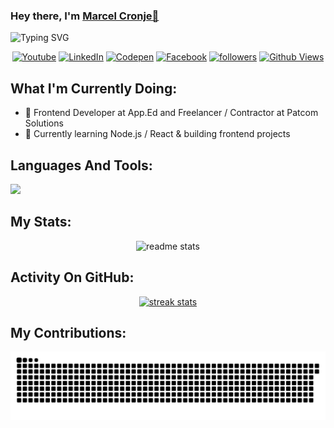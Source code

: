 <h3 align="left">Hey there, I'm <a href="https://github.com/MarcelCronje">Marcel Cronje👋</a></h3>

<p align="left">
<img src="https://readme-typing-svg.demolab.com?font=roboto&pause=1000&color=0969DA&random=false&width=440&height=45&lines=Frontend+Web+And+App+Developer+At+App.ed;5+%2B+Years+Of++Coding+Experience;Experienced+UI%2FUX+Designer;Always+Building%2FLearning+New+Things" alt="Typing SVG" />
</p>

<p align="center">
   <a href="https://www.youtube.com/channel/UCiia2QdzU-0VxHdavLtAbGg" target="_blank"><img alt="Youtube" title="Youtube" src="https://img.shields.io/badge/-Youtube-FF0000?style=for-the-badge&logo=youtube&logoColor=white"/></a>
   <a href="https://www.linkedin.com/in/marcel-cronje-73b37b238/" target="_blank"><img alt="LinkedIn" title="Connect With Me On LinkedIn" src="https://img.shields.io/badge/-LinkedIn-236ad3?style=for-the-badge&logo=linkedin&logoColor=white"/></a>
   <a href="https://codepen.io/MarcelCronje" target="_blank"><img alt="Codepen" title="Check My Codepens" src="https://img.shields.io/badge/-Codepen-555555?style=for-the-badge&logo=codepen&logoColor=white"/></a>
   <a href="https://www.linkedin.com/in/marcel-cronje-73b37b238/" target="_blank"><img alt="Facebook" title="Check My Facebook" src="https://img.shields.io/badge/-Facebook-236ad3?style=for-the-badge&logo=facebook&logoColor=white"/></a>
<!--    <a href="https://github.com/MarcelCronje?tab=repositories&sort=stargazers">
   <img alt="total stars" title="Total stars on GitHub" src="https://custom-icon-badges.demolab.com/github/stars/MarcelCronje?color=236ad3&style=for-the-badge&labelcolor=236ad3&logo=star"/></a> -->
   <a href="https://github.com/marcelcronje?tab=followers">
   <img alt="followers" title="Follow me on Github" src="https://img.shields.io/github/followers/marcelcronje?color=236ad3&style=for-the-badge&logo=github&label=Follow"/></a>
   <a href="https://github.com/marcelcronje">
   <img title="Total Views On Github" alt="Github Views" src="https://komarev.com/ghpvc/?username=marcelcronje&style=for-the-badge&color=236ad3">
   </a>
 </p>

## What I'm Currently Doing:
- 🔭 Frontend Developer at App.Ed and Freelancer / Contractor at Patcom Solutions
- 🌱 Currently learning Node.js / React & building frontend projects

## Languages And Tools:
<p align="left"> <a href="https://github.com/marcelcronje"><img src="https://skillicons.dev/icons?i=vscode,blank,git,blank,npm,blank,bitbucket,blank,azure,blank,github,blank,gitlab,blank,postman,blank,figma,blank,xd,blank,photoshop,blank,html,blank,css,blank,sass,blank,less,blank,gulp,blank,bootstrap,blank,js,blank,ts,blank,nodejs,blank,mysql,blank,react,blank,angular,blank,"> </a> </p>

## My Stats:
<p align="center">
<img title="My Stats" height="200px" src="https://github-readme-stats-salesp07.vercel.app/api?username=marcelcronje&count_private=true&show_icons=true&theme=react&rank_icon=github&border_radius=10" alt="readme stats" />
</p>

## Activity On GitHub:
<p align="center">
  <a href="https://github.com/MarcelCronje">
  <img title="Activity On GitHub" src="https://github-readme-streak-stats-salesp07.vercel.app/?user=MarcelCronje&count_private=true&theme=react&border_radius=10&stroke=236ad3" alt="streak stats"/>
  </a> 
</p>

## My Contributions:
<div align="center">
  <img alt="snake eating my contributions" src="https://raw.githubusercontent.com/MarcelCronje/MarcelCronje/output/github-contribution-grid-snake.svg" />
  <br/><br/><br/>
</div>
